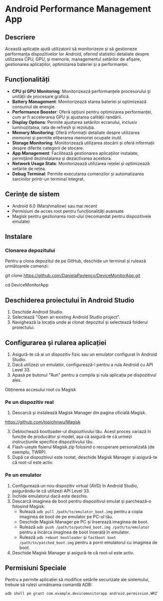 # Android Performance Management App

## Descriere
Această aplicație ajută utilizatorii să monitorizeze și să gestioneze performanța dispozitivelor lor Android, oferind statistici detaliate despre utilizarea CPU, GPU, și memorie, managementul setărilor de afișare, gestionarea aplicațiilor, optimizarea bateriei și a performanței.

## Funcționalități
- **CPU și GPU Monitoring**: Monitorizează performanțele procesorului și unității de procesare grafică.
- **Battery Management**: Monitorizează starea bateriei și optimizează consumul de energie.
- **Performance Booster**: Oferă opțiuni pentru optimizarea performanței, cum ar fi accelerarea GPU și ajustarea calității randării.
- **Display Options**: Permite ajustarea setărilor ecranului, inclusiv luminozitatea, rata de refresh și rezoluția.
- **Memory Monitoring**: Oferă informații detaliate despre utilizarea memoriei și permite eliberarea memoriei ocupate inutil.
- **Storage Monitoring**: Monitorizează utilizarea stocării și oferă informații despre diferite categorii de stocare.
- **App Management**: Facilitează gestionarea aplicațiilor instalate, permițând dezinstalarea și dezactivarea acestora.
- **Network Usage Stats**: Monitorizează utilizarea rețelei și optimizează setările de rețea.
- **Debug Terminal**: Permite executarea comenzilor și automatizarea sarcinilor printr-un terminal integrat.

## Cerințe de sistem

- Android 6.0 (Marshmallow) sau mai recent
- Permisiuni de acces root pentru funcționalități avansate
- Magisk pentru gestionarea root-ului (recomandat pentru dispozitivele emulate)

## Instalare
### Clonarea depozitului

Pentru a clona depozitul de pe GitHub, deschide un terminal și rulează următoarele comenzi:

git clone https://github.com/DanielaPavlenco/DeviceMonitorApp.git

cd DeviceMonitorApp

## Deschiderea proiectului în Android Studio

1. Deschide Android Studio.
2. Selectează "Open an existing Android Studio project".
3. Navighează la locația unde ai clonat depozitul și selectează folderul proiectului.

## Configurarea și rularea aplicației

1. Asigură-te că ai un dispozitiv fizic sau un emulator configurat în Android Studio.
2. Dacă utilizezi un emulator, configurează-l pentru a rula Android cu API Level 33.
3. Apasă pe butonul "Run" pentru a compila și rula aplicația pe dispozitivul ales.

Obținerea accesului root cu Magisk

### Pe un dispozitiv real

1. Descarcă și instalează Magisk Manager din pagina oficială Magisk.

https://github.com/topjohnwu/Magisk


3. Deblochează bootloader-ul dispozitivului tău. Acest proces variază în funcție de producător și model, așa că asigură-te că urmezi instrucțiunile specifice dispozitivului tău.
4. Flash-uiește fișierul Magisk.zip folosind o recuperare personalizată (de exemplu, TWRP).
5. După ce dispozitivul este rootat, deschide Magisk Manager și asigură-te că root-ul este activ.


### Pe un emulator

1. Configurează un nou dispozitiv virtual (AVD) în Android Studio, asigurându-te că utilizezi API Level 33.
2. Închide emulatorul dacă este deschis.
3. Descarcă imaginea de boot pentru dispozitivul emulat și parchează-o folosind Magisk:
   - Rulează `adb pull /path/to/emulator_boot.img` pentru a copia imaginea de boot de pe emulator pe PC-ul tău.
   - Deschide Magisk Manager pe PC și înserează imaginea de boot.
   - Rulează `adb push /path/to/patched_boot.img /path/to/emulator` pentru a încărca imaginea de boot înserată în emulator.
   - Rulează `adb reboot bootloader` și `fastboot boot /path/to/patched_boot.img` pentru a porni emulatorul cu imaginea de boot.
4. Deschide Magisk Manager și asigură-te că root-ul este activ.


## Permisiuni Speciale

Pentru a permite aplicației să modifice setările securizate ale sistemului, trebuie să rulezi următoarea comandă ADB:

```sh
adb shell pm grant com.example.devicemonitorapp android.permission.WRITE_SECURE_SETTINGS
